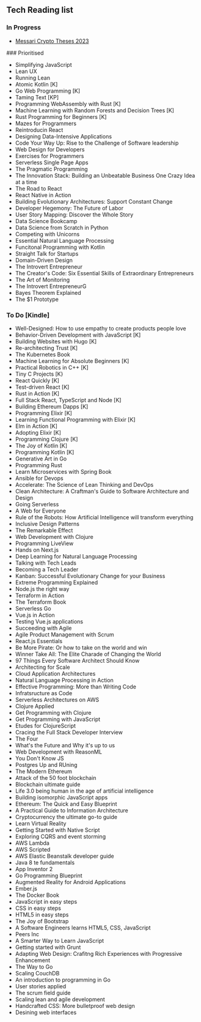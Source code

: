 ## Tech Reading list

### In Progress

* [Messari Crypto Theses 2023]()

### Prioritised

* Simplifying JavaScript
* Lean UX
* Running Lean
* Atomic Kotlin [K]
* Go Web Programming [K]
* Taming Text [KP]
* Programming WebAssembly with Rust [K]
* Machine Learning with Random Forests and Decision Trees [K]
* Rust Programming for Beginners [K]
* Mazes for Programmers
* Reintroducin React
* Designing Data-Intensive Applications
* Code Your Way Up: Rise to the Challenge of Software leadership
* Web Design for Developers
* Exercises for Programmers
* Serverless Single Page Apps
* The Pragmatic Programming 
* The Innovation Stack: Building an Unbeatable Business One Crazy Idea at a time
* The Road to React
* React Native in Action
* Building Evolutionary Architectures: Support Constant Change
* Developer Hegemony: The Future of Labor
* User Story Mapping: Discover the Whole Story
* Data Science Bookcamp
* Data Science from Scratch in Python
* Competing with Unicorns
* Essential Natural Language Processing
* Funcitonal Programming with Kotlin
* Straight Talk for Startups
* Domain-Driven Design
* The Introvert Entrepreneur
* The Creator's Code: Six Essential Skills of Extraordinary Entrepreneurs
* The Art of Monitoring
* The Introvert EntrepreneurG
* Bayes Theorem Explained
* The $1 Prototype

### To Do [Kindle]

* Well-Designed: How to use empathy to create products people love
* Behavior-Driven Development with JavaScript [K]
* Building Websites with Hugo [K]
* Re-architecting Trust [K]
* The Kubernetes Book
* Machine Learning for Absolute Beginners [K]
* Practical Robotics in C++ [K]
* Tiny C Projects [K}
* React Quickly [K]
* Test-driven React [K]
* Rust in Action [K]
* Full Stack React, TypeScript and Node [K]
* Building Ethereum Dapps [K]
* Programming Elixir [K]
* Learning Functional Programming with Elixir [K]
* Elm in Action [K]
* Adopting Elixir [K]
* Programming Clojure [K]
* The Joy of Kotlin [K]
* Programming Kotlin [K]
* Generative Art in Go
* Programming Rust
* Learn Microservices with Spring Book
* Ansible for Devops
* Accelerate: The Science of Lean Thinking and DevOps
* Clean Architecture: A Craftman's Guide to Software Architecture and Design
* Going Serverless
* A Web for Everyone
* Rule of the Robots: How Artificial Intelligence will transform everything
* Inclusive Design Patterns
* The Remarkable Effect
* Web Development with Clojure
* Programming LiveView
* Hands on Next.js
* Deep Learning for Natural Language Processing
* Talking with Tech Leads
* Becoming a Tech Leader
* Kanban: Successful Evolutionary Change for your Business
* Extreme Programming Explained
* Node.js the right way
* Terraform in Action
* The Terraform Book
* Serverless Go
* Vue.js in Action
* Testing Vue.js applications
* Succeeding with Agile
* Agile Product Management with Scrum
* React.js Essentials
* Be More Pirate: Or how to take on the world and win
* Winner Take All: The Elite Charade of Changing the World
* 97 Things Every Software Architect Should Know
* Architecting for Scale
* Cloud Application Architectures
* Natural Language Processing in Action
* Effective Programming: More than Writing Code
* Infratsructure as Code
* Serverless Architectures on AWS
* Clojure Applied
* Get Programming with Clojure
* Get Programming with JavaScript
* Etudes for ClojureScript
* Cracing the Full Stack Developer Interview
* The Four
* What's the Future and Why it's up to us
* Web Development with ReasonML
* You Don't Know JS
* Postgres Up and RUning
* The Modern Ethereum
* Attack of the 50 foot blockchain
* Blockchain ultimate guide
* Life 3.0 being human in the age of artificial intelligence
* Building isomorphic JavaScript apps
* Ethereum: The Quick and Easy Blueprint
* A Practical Guide to Information Architecture
* Cryptocurrency the ultimate go-to guide
* Learn Virtual Reality
* Getting Started with Native Script
* Exploring CQRS and event storming
* AWS Lambda
* AWS Scripted
* AWS Elastic Beanstalk developer guide
* Java 8 te fundamentals
* App Inventor 2
* Go Programming Blueprint
* Augmented Reality for Android Applications
* Ember.js
* The Docker Book
* JavaScript in easy steps
* CSS in easy steps
* HTML5 in easy steps 
* The Joy of Bootstrap
* A Software Engineers learns HTML5, CSS, JavaScript
* Peers Inc
* A Smarter Way to Learn JavaScript
* Getting started with Grunt
* Adapting Web Design: Crafitng Rich Experiences with Progressive Enhancement
* The Way to Go
* Scaling CouchDB
* An introduction to programming in Go
* User stories applied
* The scrum field guide
* Scaling lean and agile development
* Handcrafted CSS: More bulletproof web design
* Desining web interfaces

